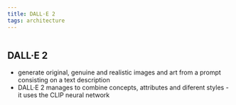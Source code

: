 ```yaml
---
title: DALL·E 2
tags: architecture 
---
```

```toc
```
## DALL·E 2
- generate original, genuine and realistic images and art from a prompt consisting on a text description
- DALL·E 2 manages to combine concepts, attributes and diferent styles - it uses the CLIP neural network



